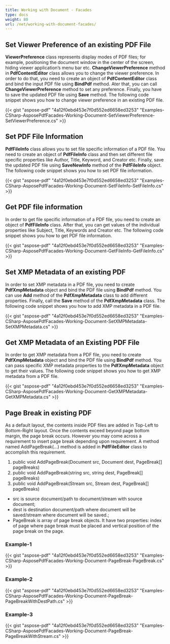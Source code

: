 ```yaml
---
title: Working with Document - Facades
type: docs
weight: 80
url: /net/working-with-document-facades/
---
```


## **Set Viewer Preference of an existing PDF File**
**ViewerPreference** class represents display modes of PDF files; for example, positioning the document window in the center of the screen, hiding viewer application’s menu bar etc. **ChangeViewerPreference** method in **PdfContentEditor** class allows you to change the viewer preference. In order to do that, you need to create an object of **PdfContentEditor** class and bind the input PDF file using **BindPdf** method. Ater that, you can call **ChangeViewerPreference** method to set any preference. Finally, you have to save the updated PDF file using **Save** method. The following code snippet shows you how to change viewer preference in an existing PDF file.



{{< gist "aspose-pdf" "4a12f0ebd453e7f0d552ed6658ed3253" "Examples-CSharp-AsposePdfFacades-Working-Document-SetViewerPreference-SetViewerPreference.cs" >}}
## **Set PDF File Information**
**PdfFileInfo** class allows you to set file specific information of a PDF file. You need to create an object of **PdfFileInfo** class and then set different file specific properties like Author, Title, Keyword, and Creator etc. Finally, save the updated PDF file using **SaveNewInfo** method of the **PdfFileInfo** object. The following code snippet shows you how to set PDF file information.



{{< gist "aspose-pdf" "4a12f0ebd453e7f0d552ed6658ed3253" "Examples-CSharp-AsposePdfFacades-Working-Document-SetFileInfo-SetFileInfo.cs" >}}
## **Get PDF file information**
In order to get file specific information of a PDF file, you need to create an object of **PdfFileInfo** class. After that, you can get values of the individual properties like Subject, Title, Keywords and Creator etc. The following code snippet shows you how to get PDF file information.



{{< gist "aspose-pdf" "4a12f0ebd453e7f0d552ed6658ed3253" "Examples-CSharp-AsposePdfFacades-Working-Document-GetFileInfo-GetFileInfo.cs" >}}
## **Set XMP Metadata of an existing PDF**
In order to set XMP metadata in a PDF file, you need to create **PdfXmpMetadata** object and bind the PDF file using **BindPdf** method. You can use **Add** method of the **PdfXmpMetadata** class to add different properties. Finally, call the **Save** method of the **PdfXmpMetadata** class. The following code snippet shows you how to add XMP metadata in a PDF file.



{{< gist "aspose-pdf" "4a12f0ebd453e7f0d552ed6658ed3253" "Examples-CSharp-AsposePdfFacades-Working-Document-SetXMPMetadata-SetXMPMetadata.cs" >}}
## **Get XMP Metadata of an Existing PDF File**
In order to get XMP metadata from a PDF file, you need to create **PdfXmpMetadata** object and bind the PDF file using **BindPdf** method. You can pass specific XMP metadata properties to the **PdfXmpMetadata** object to get their values. The following code snippet shows you how to get XMP metadata from a PDF file.



{{< gist "aspose-pdf" "4a12f0ebd453e7f0d552ed6658ed3253" "Examples-CSharp-AsposePdfFacades-Working-Document-GetXMPMetadata-GetXMPMetadata.cs" >}}
## **Page Break in existing PDF**
As a default layout, the contents inside PDF files are added in Top-Left to Bottom-Right layout. Once the contents exceed beyond page bottom margin, the page break occurs. However you may come across a requirement to insert page break depending upon requirement. A method named AddPageBreak(...) method is added in **PdfFileEditor** class to accomplish this requirement.

1. public void AddPageBreak(Document src, Document dest, PageBreak[] pageBreaks)
1. public void AddPageBreak(string src, string dest, PageBreak[] pageBreaks)
1. public void AddPageBreak(Stream src, Stream dest, PageBreak[] pageBreaks)
- src is source document/path to document/stream with source document;
- dest is destination document/path where document will be saved/stream where document will be saved.;
- PageBreak is array of page break objects. It have two properties: index of page where page break must be placed and vertical position of the page break on the page.
### **Example-1**


{{< gist "aspose-pdf" "4a12f0ebd453e7f0d552ed6658ed3253" "Examples-CSharp-AsposePdfFacades-Working-Document-PageBreak-PageBreak.cs" >}}
### **Example-2**


{{< gist "aspose-pdf" "4a12f0ebd453e7f0d552ed6658ed3253" "Examples-CSharp-AsposePdfFacades-Working-Document-PageBreak-PageBreakWithDestPath.cs" >}}
### **Example-3**


{{< gist "aspose-pdf" "4a12f0ebd453e7f0d552ed6658ed3253" "Examples-CSharp-AsposePdfFacades-Working-Document-PageBreak-PageBreakWithStream.cs" >}}
